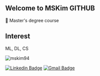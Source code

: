 ## Welcome to MSKim GITHUB
🌱 Master's degree course



## Interest
ML, DL, CS

<p align="left"> <img src="https://github-readme-stats.vercel.app/api?username=mskim94&show_icons=true&theme=gotham" alt="mskim94" />


<div align=left>

[![Linkedin Badge](https://img.shields.io/badge/-LinkedIn-blue?style=flat-square&logo=Linkedin&logoColor=white&link=https://www.linkedin.com/in/minsung-kim-b54706189/)](https://www.linkedin.com/in/minsung-kim-b54706189//)
[![Gmail Badge](https://img.shields.io/badge/Gmail-d14836?style=flat-square&logo=Gmail&logoColor=white&link=mailto:snugyun01@gmail.com)](mailto:kms16101@gmail.com)
</div>
<!--
**mskim94/mskim94** is a ✨ _special_ ✨ repository because its `README.md` (this file) appears on your GitHub profile.

Here are some ideas to get you started:

- 🔭 I’m currently working on ...
- 🌱 I’m currently learning ML
- 👯 I’m looking to collaborate on ...
- 🤔 I’m looking for help with ...
- 💬 Ask me about ...
- 📫 How to reach me: ...
- 😄 Pronouns: ...
- ⚡ Fun fact: ...
-->
